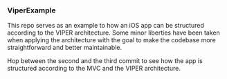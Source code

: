 ### ViperExample 

This repo serves as an example to how an iOS app can be structured according to the VIPER architecture. 
Some minor liberties have been taken when applying the architecture with the goal to make the codebase more straightforward and 
better maintainable.

Hop between the second and the third commit to see how the app is structured according to the MVC and the VIPER architecture.
